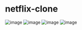 # netflix-clone
![image](https://github.com/chaitanya6304/netflix-clone/assets/98457762/dae2413f-0f82-46ab-95f2-ce7949f655b9)
![image](https://github.com/chaitanya6304/netflix-clone/assets/98457762/b608d353-4e31-4e2d-b547-652497ca3d85)
![image](https://github.com/chaitanya6304/netflix-clone/assets/98457762/461aef56-6cf1-4cf8-ac29-73ec8ced0e56)
![image](https://github.com/chaitanya6304/netflix-clone/assets/98457762/d5dd4f4e-d7a0-42a5-a5ce-8aef477cde90)

